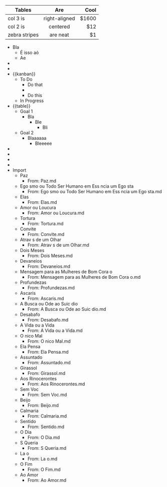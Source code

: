 | Tables        | Are           | Cool  |
| ------------- |:-------------:| -----:|
| col 3 is      | right-aligned | $1600 |
| col 2 is      | centered      |   $12 |
| zebra stripes | are neat      |    $1 |

- Bla 
    - É isso aó
    - Ae
- 
- 
- {{kanban}}
    - To Do
        - Do that
        - 
        - Do this
    - In Progress
- {{table}}
    - Goal 1
        - Bla
            - Ble
                - Bli
    - Goal 2
        - Blaaaaaa
            - Bleeeee
- 
- 
- 
- 
- Import
    - Paz
        - From: Paz.md
    - Ego smo ou Todo Ser Humano em Ess ncia um Ego sta
        - From: Ego smo ou Todo Ser Humano em Ess ncia um Ego sta.md
    - Elas
        - From: Elas.md
    - Amor ou Loucura
        - From: Amor ou Loucura.md
    - Tortura
        - From: Tortura.md
    - Convite
        - From: Convite.md
    - Atrav s de um Olhar
        - From: Atrav s de um Olhar.md
    - Dois Meses
        - From: Dois Meses.md
    - Devaneios
        - From: Devaneios.md
    - Mensagem para as Mulheres de Bom Cora o
        - From: Mensagem para as Mulheres de Bom Cora o.md
    - Profundezas
        - From: Profundezas.md
    - Ascaris
        - From: Ascaris.md
    - A Busca ou Ode ao Suic dio
        - From: A Busca ou Ode ao Suic dio.md
    - Desabafo
        - From: Desabafo.md
    - A Vida ou a Vida
        - From: A Vida ou a Vida.md
    - O nico Mal
        - From: O nico Mal.md
    - Ela Pensa
        - From: Ela Pensa.md
    - Assuntado
        - From: Assuntado.md
    - Girassol
        - From: Girassol.md
    - Aos Rinocerontes
        - From: Aos Rinocerontes.md
    - Sem Voc
        - From: Sem Voc.md
    - Beijo
        - From: Beijo.md
    - Calmaria
        - From: Calmaria.md
    - Sentido
        - From: Sentido.md
    - O Dia
        - From: O Dia.md
    - S Queria
        - From: S Queria.md
    - La o
        - From: La o.md
    - O Fim
        - From: O Fim.md
    - Ao Amor
        - From: Ao Amor.md
